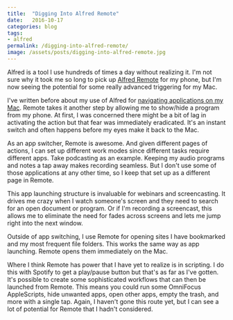 ```yaml
---
title:  "Digging Into Alfred Remote"
date:   2016-10-17
categories: blog
tags:
- alfred
permalink: /digging-into-alfred-remote/
image: /assets/posts/digging-into-alfred-remote.jpg
---
```

Alfred is a tool I use hundreds of times a day without realizing it. I'm not sure why it took me so long to pick up [Alfred Remote](https://itunes.apple.com/us/app/alfred-remote/id927944141?mt=8&at=1l3vnyQ) for my phone, but I'm now seeing the potential for some really advanced triggering for my Mac.
<!--more-->

I've written before about my use of Alfred for [navigating applications on my Mac](http://joebuhlig.com/mac-navigation/). Remote takes it another step by allowing me to show/hide a program from my phone. At first, I was concerned there might be a bit of lag in activating the action but that fear was immediately eradicated. It's an instant switch and often happens before my eyes make it back to the Mac.

As an app switcher, Remote is awesome. And given different pages of actions, I can set up different work modes since different tasks require different apps. Take podcasting as an example. Keeping my audio programs and notes a tap away makes recording seamless. But I don't use some of those applications at any other time, so I keep that set up as a different page in Remote.

This app launching structure is invaluable for webinars and screencasting. It drives me crazy when I watch someone's screen and they need to search for an open document or program. Or if I'm recording a screencast, this allows me to eliminate the need for fades across screens and lets me jump right into the next window.

Outside of app switching, I use Remote for opening sites I have bookmarked and my most frequent file folders. This works the same way as app launching. Remote opens them immediately on the Mac.

Where I think Remote has power that I have yet to realize is in scripting. I do this with Spotify to get a play/pause button but that's as far as I've gotten. It's possible to create some sophisticated workflows that can then be launched from Remote. This means you could run some OmniFocus AppleScripts, hide unwanted apps, open other apps, empty the trash, and more with a single tap. Again, I haven't gone this route yet, but I can see a lot of potential for Remote that I hadn't considered.
